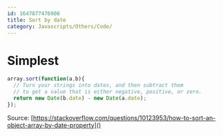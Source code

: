 ```yaml
---
id: 1647877476908
title: Sort by date
category: Javascripts/Others/Code/
---
```


# Simplest 


```js
array.sort(function(a,b){
  // Turn your strings into dates, and then subtract them
  // to get a value that is either negative, positive, or zero.
  return new Date(b.date) - new Date(a.date);
});
```
Source: [https://stackoverflow.com/questions/10123953/how-to-sort-an-object-array-by-date-property]()